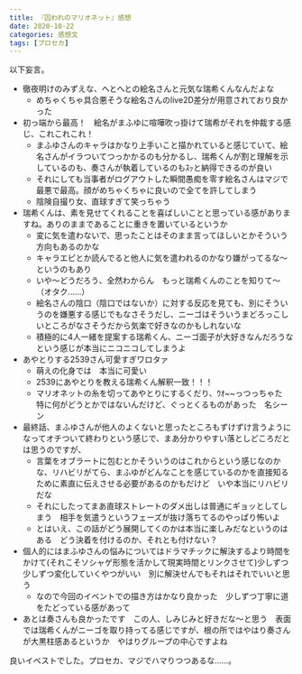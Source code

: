```yaml
---
title: 『囚われのマリオネット』感想
date: 2020-10-22
categories: 感想文
tags: [プロセカ]
---
```


以下妄言。

- 徹夜明けのみずえな、へとへとの絵名さんと元気な瑞希くんなんだよな
  - めちゃくちゃ具合悪そうな絵名さんのlive2D差分が用意されており良かった
- 初っ端から最高！　絵名がまふゆに喧嘩吹っ掛けて瑞希がそれを仲裁する感じ、これこれこれ！
  - まふゆさんのキャラはかなり上手いこと描かれていると感じていて、絵名さんがイラついてつっかかるのも分かるし、瑞希くんが割と理解を示しているのも、奏さんが執着しているのもｽｯと納得できるのが良い
  - それにしても当事者がログアウトした瞬間愚痴を零す絵名さんはマジで最悪で最高。顔がめちゃくちゃに良いので全てを許してしまう
  - 陰険自撮り女、直球すぎて笑っちゃう
- 瑞希くんは、素を見せてくれることを喜ばしいことと思っている感がありますね。ありのままであることに重きを置いているというか 
  - 変に気を遣わないで、思ったことはそのまま言ってほしいとかそういう方向もあるのかな
  - キャラエピとか読んでると他人に気を遣われるのかなり嫌がってるな～というのもあり
  - いや～どうだろう、全然わからん　もっと瑞希くんのことを知りて～（オタク......）
  - 絵名さんの陰口（陰口ではないか）に対する反応を見ても、別にそういうのを嫌悪する感じでもなさそうだし、ニーゴはそういうまどろっこしいところがなさそうだから気楽で好きなのかもしれないな
  - 積極的に4人一緒を提案する瑞希くん、ニーゴ面子が大好きなんだろうなという感じが本当にニコニコしてしまうよ
- あやとりする2539さん可愛すぎワロタァ
  - 萌えの化身では　本当に可愛い
  -  2539にあやとりを教える瑞希くん解釈一致！！！
  -  マリオネットの糸を切ってあやとりにするくだり、ｳｵ~~っつっちゃた　特に何がどうとかではないんだけど、ぐっとくるものがあった　名シーン
- 最終話、まふゆさんが他人のよくないと思ったところもずけずけ言うようになってオチついて終わりという感じで、まあ分かりやすい落としどころだとは思うのですが、
  - 言葉をオブラートに包むとかそういうのはこれからという感じなのかな、リハビリがてら、まふゆがどんなことを感じているのかを直接知るために素直に伝えさせる必要があるのかもだけど　いや本当にリハビリだな
  - それにしたってまあ直球ストレートのダメ出しは普通にギョッとしてしまう　相手を気遣うというフェーズが抜け落ちてるのやっぱり怖いよ
  - とはいえ、この話がどう展開してくのかは本当に楽しみだなというのはある　どう決着を付けるのか、それとも付けない？
- 個人的にはまふゆさんの悩みについてはドラマチックに解決するより時間をかけて(それこそソシャゲ形態を活かして現実時間とリンクさせて)少しずつ少しずつ変化していくやつがいい　別に解決せんでもそれはそれでいいと思う　
  - なので今回のイベントでの描き方はかなり良かった　少しずつ丁寧に道をたどっている感があって　
- あとは奏さんも良かったです　この人、しみじみと好きだな～と思う　表面では瑞希くんがニーゴを取り持ってる感じですが、根の所ではやはり奏さんが大黒柱感あるというか　やはりグループの中心ですよね　

良いイベストでした。プロセカ、マジでハマりつつあるな......。